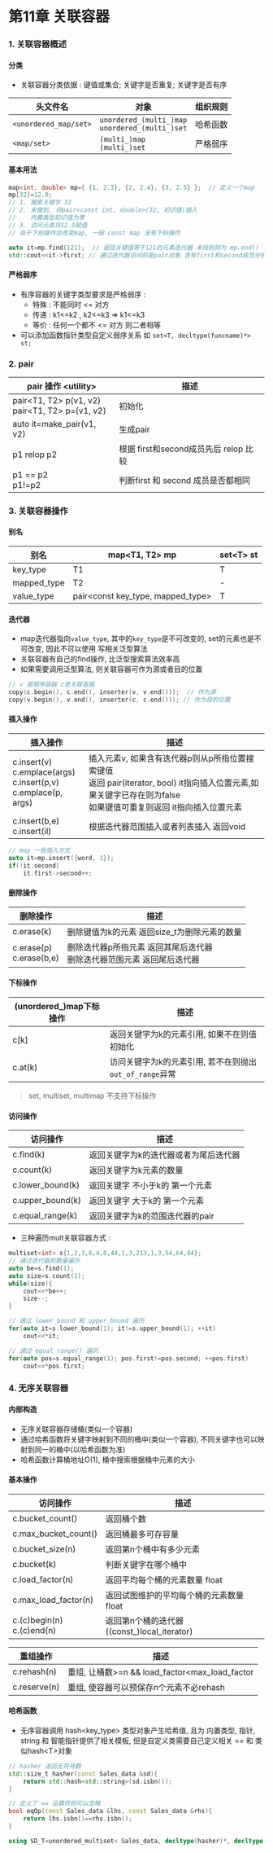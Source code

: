 # 第11章 关联容器
### 1. 关联容器概述
#### 分类
- 关联容器分类依据 : 键值或集合; 关键字是否重复; 关键字是否有序

| 头文件名 | 对象 | 组织规则 |
| --- | --- | --- |
| `<unordered_map/set>` | `unordered_(multi_)map`<br/>`unordered_(multi_)set` | 哈希函数 |
| `<map/set>` | `(multi_)map`<br/> `(multi_)set` | 严格弱序 |

#### 基本用法
```c++
map<int, double> mp={ {1, 2.3}, {2, 2.4}, {3, 2.5} };  // 定义一个map
mp[32]=12.0;  
// 1. 搜索关键字 32
// 2. 未搜到, 将pair<const int, double>(32, 初识值)插入
//    内置类型初识值为零
// 3. 访问元素将12.0赋值
// 由于下标操作会改变map, 一般 const map 没有下标操作

auto it=mp.find(121);  // 返回关键值等于121的元素迭代器 未找到则为 mp.end()
std::cout<<it->first; // 通过迭代器访问的是pair对象 含有first和second成员分别为int 和double
```
#### 严格弱序
- 有序容器的关键字类型要求是严格弱序 :
    - 特殊 : 不能同时 <= 对方 
    - 传递 : k1<=k2 , k2<=k3 => k1<=k3 
    - 等价 : 任何一个都不 <= 对方 则二者相等
- 可以添加函数指针类型自定义弱序关系 如 `set<T, decltype(funcname)*> st;`

### 2. pair

| pair 操作 \<utility> | 描述 |
| ------------------- | ---------------- |
| pair<T1, T2> p(v1, v2) <br/>pair<T1, T2> p={v1, v2} | 初始化 |
| auto it=make_pair(v1, v2)  | 生成pair |
| p1 relop p2  | 根据 first和second成员先后 relop 比较 |
| p1 == p2<br/>p1!=p2   | 判断first 和 second 成员是否都相同 |

### 3. 关联容器操作
#### 别名

| 别名         | map\<T1, T2> mp                      | set\<T> st |
| ------------ | ------------------------------------ | ---------- |
| key\_type    | T1                                   | T          |
| mapped\_type | T2                                   | -          |
| value\_type  | pair\<const key\_type, mapped\_type> | T          |

#### 迭代器
- map迭代器指向`value_type`, 其中的`key_type`是不可改变的, set的元素也是不可改变, 因此不可以使用 写相关泛型算法
- 关联容器有自己的find操作, 比泛型搜索算法效率高
- 如果需要调用泛型算法, 则关联容器可作为源或者目的位置
```c++
// v 是顺序容器 c是关联容器
copy(c.begin(), c.end(), inserter(v, v.end()));  // 作为源
copy(v.begin(), v.end(), inserter(c, c.end())); // 作为目的位置
```

#### 插入操作

| 插入操作 | 描述 |
| ------------------- | ---------------- |
| c.insert(v)<br/>c.emplace(args)<br/>c.insert(p,v)<br/>c.emplace(p, args) |插入元素v, 如果含有迭代器p则从p所指位置搜索键值 <br />返回 pair(iterator, bool) it指向插入位置元素,如果关键字已存在则为false<br />如果键值可重复则返回 it指向插入位置元素|
| c.insert(b,e)<br/>c.insert(il) | 根据迭代器范围插入或者列表插入 返回void |


```c++
// map 一般插入方式
auto it=mp.insert({word, 1});
if(!it.second)
	it.first->second++;
```

#### 删除操作

| 删除操作 | 描述 |
| ------------------- | ---------------- |
| c.erase(k) | 删除键值为k的元素 返回size_t为删除元素的数量 |
| c.erase(p)<br/>c.erase(b,e)  | 删除迭代器p所指元素 返回其尾后迭代器<br/>删除迭代器范围元素 返回尾后迭代器|


#### 下标操作

| (unordered\_)map下标操作 | 描述 |
| ------------------- | ---------------- |
| c[k] | 返回关键字为k的元素引用, 如果不在则值初始化 |
| c.at(k) | 访问关键字为k的元素引用, 若不在则抛出`out_of_range`异常 |

> set, multiset, multimap 不支持下标操作

#### 访问操作

| 访问操作 | 描述 |
| ------------------- | ---------------- |
| c.find(k)  | 返回关键字为k的迭代器或者为尾后迭代器|
| c.count(k) | 返回关键字为k元素的数量|
| c.lower_bound(k)| 返回关键字 不小于k的 第一个元素|
| c.upper_bound(k)| 返回关键字 大于k的 第一个元素|
| c.equal_range(k)| 返回关键字为k的范围迭代器的pair|

- 三种遍历mult关联容器方式 : 	
```c++
multiset<int> s{1,2,3,6,4,8,44,1,3,213,1,3,54,64,84};
// 通过迭代器和数量遍历
auto be=s.find(1);
auto size=s.count(1);
while(size){
    cout<<*be++;
    size--;
}

// 通过 lower_bound 和 upper_bound 遍历
for(auto it=s.lower_bound(1); it!=s.upper_bound(1); ++it)
    cout<<*it;

// 通过 equal_range() 遍历
for(auto pos=s.equal_range(1); pos.first!=pos.second; ++pos.first)
    cout<<*pos.first;
```

### 4. 无序关联容器
#### 内部构造
- 无序关联容器存储桶(类似一个容器)
- 通过哈希函数将关键字映射到不同的桶中(类似一个容器), 不同关键字也可以映射到同一的桶中(以哈希函数为准)
- 哈希函数计算桶地址O(1), 桶中搜索根据桶中元素的大小

#### 基本操作
| 访问操作 | 描述 |
| ------------------- | ---------------- |
| c.bucket_count() | 返回桶个数 |
| c.max_bucket_count() | 返回桶最多可存容量 |
| c.bucket_size(n) | 返回第n个桶中有多少元素 |
| c.bucket(k) | 判断关键字在哪个桶中 |
| c.load_factor(n) | 返回平均每个桶的元素数量 float |
| c.max_load_factor(n) | 返回试图维护的平均每个桶的元素数量 float|
| c.(c)begin(n)<br/>c.(c)end(n) | 返回第n个桶的迭代器((const\_)local_iterator) |

| 重组操作 | 描述 |
| ------------------- | ---------------- |
| c.rehash(n) | 重组, 让桶数>=n && load_factor<max_load_factor |
| c.reserve(n) | 重组, 使容器可以预保存n个元素不必rehash |

#### 哈希函数
- 无序容器调用 hash\<key_type> 类型对象产生哈希值, 且为 内置类型, 指针, string 和 智能指针提供了相关模板, 但是自定义类需要自己定义相关 == 和 类似hash\<T>对象
```c++
// hasher 返回无符号数
std::size_t hasher(const Sales_data &sd){
	return std::hash<std::string>(sd.isbn());
}

// 定义了 == 运算符则可以忽略
bool eqOp(const Sales_data &lhs, const Sales_data &rhs){
	return lhs.isbn()==rhs.isbn();
}

using SD_T=unordered_multiset< Sales_data, decltype(hasher)*, decltype(eqOp)* >;
```